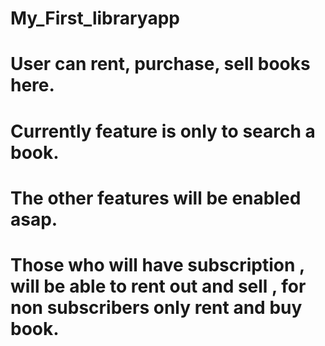 # My_First_libraryapp
# User can rent, purchase, sell books here.
# Currently feature is only to search a book.
# The other features will be enabled asap.
# Those who will have subscription , will be able to rent out and sell , for non subscribers only rent and buy book.
